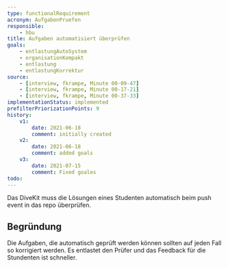 ```yaml
---
type: functionalRequirement
acronym: AufgabenPruefen
responsible: 
    - hbu
title: Aufgaben automatisiert überprüfen
goals: 
    - entlastungAutoSystem
    - organisationKompakt
    - entlastung
    - entlastungKorrektur
source:
    - [interview, fkrampe, Minute 00-09-47]
    - [interview, fkrampe, Minute 00-17-21]
    - [interview, fkrampe, Minute 00-37-33]
implementationStatus: implemented
prefilterPriorizationPoints: 9
history:
    v1:
        date: 2021-06-18
        comment: initially created
    v2:
        date: 2021-06-18
        comment: added goals
    v3:
        date: 2021-07-15
        comment: Fixed goales
todo: 
---
```


Das DiveKit muss die Lösungen eines Studenten automatisch beim push event in das repo überprüfen.

## Begründung

Die Aufgaben, die automatisch geprüft werden können sollten auf jeden Fall so korrigiert werden.
Es entlastet den Prüfer und das Feedback für die Stundenten ist schneller.

